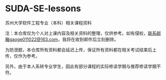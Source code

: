 # SUDA-SE-lessons

苏州大学软件工程专业（本科）相关课程资料

注：本仓库仅为个人对上课内容及相关资料的整理，仅供参考。如有侵权，联系邮箱gaoge011022@163.com，我将在收到邮件后立刻删除。

为防泄题，本仓库所有资料都会延迟上传，保证所有资料都在相关考试结束后上传，仅作为参考。

另外，由于本人系转专业学生，因此有部分课程的实际修读学期与推荐修读学期不符。
